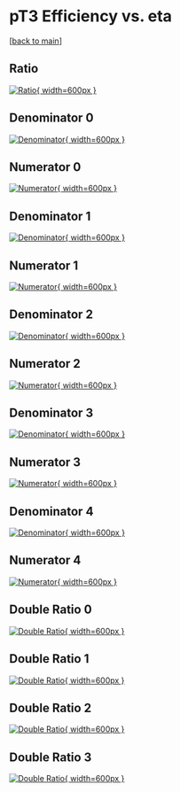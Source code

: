 # pT3 Efficiency vs. eta

[[back to main](./)]



## Ratio

[![Ratio](../mtv/var/pT3_base_13_-1_eff_eta.png){ width=600px }](../mtv/var/pT3_base_13_-1_eff_eta.pdf)

## Denominator 0

[![Denominator](../mtv/den/pT3_base_13_-1_eff_eta_den0.png){ width=600px }](../mtv/den/pT3_base_13_-1_eff_eta_den0.pdf)

## Numerator 0

[![Numerator](../mtv/num/pT3_base_13_-1_eff_eta_num0.png){ width=600px }](../mtv/num/pT3_base_13_-1_eff_eta_num0.pdf)

## Denominator 1

[![Denominator](../mtv/den/pT3_base_13_-1_eff_eta_den1.png){ width=600px }](../mtv/den/pT3_base_13_-1_eff_eta_den1.pdf)

## Numerator 1

[![Numerator](../mtv/num/pT3_base_13_-1_eff_eta_num1.png){ width=600px }](../mtv/num/pT3_base_13_-1_eff_eta_num1.pdf)

## Denominator 2

[![Denominator](../mtv/den/pT3_base_13_-1_eff_eta_den2.png){ width=600px }](../mtv/den/pT3_base_13_-1_eff_eta_den2.pdf)

## Numerator 2

[![Numerator](../mtv/num/pT3_base_13_-1_eff_eta_num2.png){ width=600px }](../mtv/num/pT3_base_13_-1_eff_eta_num2.pdf)

## Denominator 3

[![Denominator](../mtv/den/pT3_base_13_-1_eff_eta_den3.png){ width=600px }](../mtv/den/pT3_base_13_-1_eff_eta_den3.pdf)

## Numerator 3

[![Numerator](../mtv/num/pT3_base_13_-1_eff_eta_num3.png){ width=600px }](../mtv/num/pT3_base_13_-1_eff_eta_num3.pdf)

## Denominator 4

[![Denominator](../mtv/den/pT3_base_13_-1_eff_eta_den4.png){ width=600px }](../mtv/den/pT3_base_13_-1_eff_eta_den4.pdf)

## Numerator 4

[![Numerator](../mtv/num/pT3_base_13_-1_eff_eta_num4.png){ width=600px }](../mtv/num/pT3_base_13_-1_eff_eta_num4.pdf)

## Double Ratio 0

[![Double Ratio](../mtv/ratio/pT3_base_13_-1_eff_eta_ratio0.png){ width=600px }](../mtv/ratio/pT3_base_13_-1_eff_eta_ratio0.pdf)

## Double Ratio 1

[![Double Ratio](../mtv/ratio/pT3_base_13_-1_eff_eta_ratio1.png){ width=600px }](../mtv/ratio/pT3_base_13_-1_eff_eta_ratio1.pdf)

## Double Ratio 2

[![Double Ratio](../mtv/ratio/pT3_base_13_-1_eff_eta_ratio2.png){ width=600px }](../mtv/ratio/pT3_base_13_-1_eff_eta_ratio2.pdf)

## Double Ratio 3

[![Double Ratio](../mtv/ratio/pT3_base_13_-1_eff_eta_ratio3.png){ width=600px }](../mtv/ratio/pT3_base_13_-1_eff_eta_ratio3.pdf)

